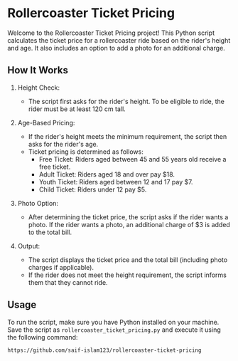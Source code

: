 # Rollercoaster Ticket Pricing

Welcome to the Rollercoaster Ticket Pricing project! This Python script calculates the ticket price for a rollercoaster ride based on the rider's height and age. It also includes an option to add a photo for an additional charge.

## How It Works

1. Height Check:
   - The script first asks for the rider's height. To be eligible to ride, the rider must be at least 120 cm tall.

2. Age-Based Pricing:
   - If the rider's height meets the minimum requirement, the script then asks for the rider's age.
   - Ticket pricing is determined as follows:
     - Free Ticket: Riders aged between 45 and 55 years old receive a free ticket.
     - Adult Ticket: Riders aged 18 and over pay $18.
     - Youth Ticket: Riders aged between 12 and 17 pay $7.
     - Child Ticket: Riders under 12 pay $5.

3. Photo Option:
   - After determining the ticket price, the script asks if the rider wants a photo. If the rider wants a photo, an additional charge of $3 is added to the total bill.

4. Output:
   - The script displays the ticket price and the total bill (including photo charges if applicable).
   - If the rider does not meet the height requirement, the script informs them that they cannot ride.

## Usage

To run the script, make sure you have Python installed on your machine. Save the script as `rollercoaster_ticket_pricing.py` and execute it using the following command:

```bash
https://github.com/saif-islam123/rollercoaster-ticket-pricing
